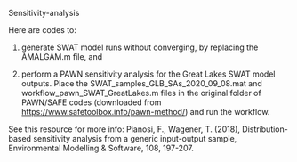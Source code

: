Sensitivity-analysis

Here are codes to:

1) generate SWAT model runs without converging, by replacing the AMALGAM.m file, and 

2) perform a PAWN sensitivity analysis for the Great Lakes SWAT model outputs. Place
the SWAT_samples_GLB_SAs_2020_09_08.mat and workflow_pawn_SWAT_GreatLakes.m files in
the original folder of PAWN/SAFE codes (downloaded from https://www.safetoolbox.info/pawn-method/)
and run the workflow.

See this resource for more info:
Pianosi, F., Wagener, T. (2018), Distribution-based sensitivity analysis from a generic input-output sample, 
Environmental Modelling & Software, 108, 197-207.
